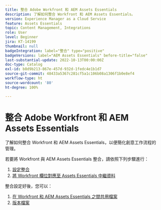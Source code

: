 ```yaml
---
title: 整合 Adobe Workfront 和 AEM Assets Essentials
description: 了解如何整合 Workfront 和 AEM Assets Essentials。
version: Experience Manager as a Cloud Service
feature: Assets Essentials
topic: Content Management, Integrations
role: User
level: Beginner
jira: KT-14199
thumbnail: null
badgeIntegration: label="整合" type="positive"
badgeVersions: label="AEM Assets Essentials" before-title="false"
last-substantial-update: 2022-10-13T00:00:00Z
doc-type: Catalog
exl-id: b8d9b213-867e-457d-932d-1fedc4e1b1d7
source-git-commit: 48433a5367c281cf5a1c106b08a1306f1b0e8ef4
workflow-type: ht
source-wordcount: '80'
ht-degree: 100%

---
```


# 整合 Adobe Workfront 和 AEM Assets Essentials

了解如何整合 Workfront 和 AEM Assets Essentials，以便簡化創意工作流程的管理。

若要將 Workfront 與 AEM Assets Essentials 整合，請依照下列步驟進行：

1. [設定整合](./configure.md)
1. [將 Workfront 欄位對應至 Assets Essentials 中繼資料](./map-metadata.md)

整合設定好後，您可以：

1. [在 Workfront 和 AEM Assets Essentials 之間共用檔案](./link-send.md)
1. [版本檔案](./versions.md)

